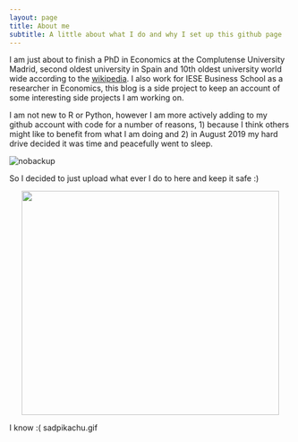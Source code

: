 ```yaml
---
layout: page
title: About me
subtitle: A little about what I do and why I set up this github page
---
```


I am just about to finish a PhD in Economics at the Complutense University Madrid, second oldest university in Spain and 10th oldest university world wide according to the [wikipedia](https://en.wikipedia.org/wiki/List_of_oldest_universities_in_continuous_operation). I also work for IESE Business School as a researcher in Economics, this blog is a side project to keep an account of some interesting side projects I am working on.

I am not new to R or Python, however I am more actively adding to my github account with code for a number of reasons, 1) because I think others might like to benefit from what I am doing and 2) in August 2019 my hard drive decided it was time and peacefully went to sleep.


![nobackup](https://github.com/msmith01/msmith01.github.io/blob/master/img/nobackup.jpg?raw=true?style=centerme)



So I decided to just upload what ever I do to here and keep it safe :)

<p align="center">
  <img width="460" height="400" src="https://github.com/msmith01/msmith01.github.io/blob/master/img/dataloss.jpg">
</p>

I know :( sadpikachu.gif
